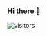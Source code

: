 ### Hi there 👋

<!--
**mceylan35/mceylan35** is a ✨ _special_ ✨ repository because its `README.md` (this file) appears on your GitHub profile.

## Hi, I'm Mehmet, I'm a software engineer, 🚀 I'm working on web app development  

- 🔭 I’m currently working on Deytek
- 🌱 I’m currently learning c#, javascript
- 👯 I’m looking to collaborate on ...
- 🤔 I’m looking for help with ...
- 💬 Ask me about ...
- 📫 How to reach me: ...
- 😄 Pronouns: ...
- ⚡ Fun fact: ...
-->

<img align="center" alt="visitors" src="https://visitor-badge.glitch.me/badge?page_id=mceylan35-github-profile" />
